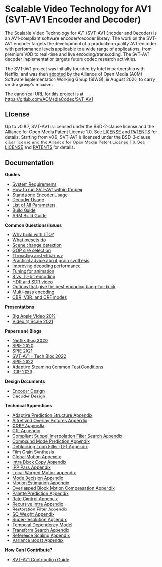 # Scalable Video Technology for AV1 (SVT-AV1 Encoder and Decoder)

The Scalable Video Technology for AV1 (SVT-AV1 Encoder and Decoder) is an
AV1-compliant software encoder/decoder library. The work on the SVT-AV1 encoder
targets the development of a production-quality AV1-encoder with performance
levels applicable to a wide range of applications, from premium VOD to
real-time and live encoding/transcoding. The SVT-AV1 decoder implementation
targets future codec research activities.

The SVT-AV1 project was initially founded by Intel in partnership with Netflix,
and was then [adopted](https://aomedia.org/press%20releases/aomedia-software-implementation-working-group-to-bring-av1-to-more-video-platforms/)
by the Alliance of Open Media (AOM) Software Implementation Working Group
(SIWG), in August 2020, to carry on the group's mission.

The canonical URL for this project is at <https://gitlab.com/AOMediaCodec/SVT-AV1>

## License

Up to v0.8.7, SVT-AV1 is licensed under the BSD-2-clause license and the
Alliance for Open Media Patent License 1.0. See [LICENSE](LICENSE-BSD2.md) and
[PATENTS](PATENTS.md) for details. Starting from v0.9, SVT-AV1 is licensed
under the BSD-3-clause clear license and the Alliance for Open Media Patent
License 1.0. See [LICENSE](LICENSE.md) and [PATENTS](PATENTS.md) for details.

## Documentation

**Guides**
- [System Requirements](Docs/System-Requirements.md)
- [How to run SVT-AV1 within ffmpeg](Docs/Ffmpeg.md)
- [Standalone Encoder Usage](Docs/svt-av1_encoder_user_guide.md)
- [Decoder Usage](Docs/svt-av1_decoder_user_guide.md)
- [List of All Parameters](Docs/Parameters.md)
- [Build Guide](Docs/Build-Guide.md)
- [ARM Build Guide](Docs/ARM-Build-Guide.md)

**Common Questions/Issues**
- [Why build with LTO?](Docs/CommonQuestions.md#why-build-with-lto)
- [What presets do](Docs/CommonQuestions.md#what-presets-do)
- [Scene change detection](Docs/CommonQuestions.md#scene-change-detection)
- [GOP size selection](Docs/CommonQuestions.md#gop-size-selection)
- [Threading and efficiency](Docs/CommonQuestions.md#threading-and-efficiency)
- [Practical advice about grain synthesis](Docs/CommonQuestions.md#practical-advice-about-grain-synthesis)
- [Improving decoding performance](Docs/CommonQuestions.md#improving-decoding-performance)
- [Tuning for animation](Docs/CommonQuestions.md#tuning-for-animation)
- [8 vs. 10-bit encoding](Docs/CommonQuestions.md#8-or-10-bit-encoding)
- [HDR and SDR video](Docs/CommonQuestions.md#hdr-and-sdr)
- [Options that give the best encoding bang-for-buck](Docs/CommonQuestions.md#options-that-give-the-best-encoding-bang-for-buck)
- [Multi-pass encoding](Docs/CommonQuestions.md#multi-pass-encoding)
- [CBR, VBR, and CRF modes](Docs/CommonQuestions.md#bitrate-control-modes)

**Presentations**
- [Big Apple Video 2019](https://www.youtube.com/watch?v=lXqOaYNo8m0)
- [Video @ Scale 2021](https://atscaleconference.com/videos/highly-efficient-svt-av1-based-solutions-for-vod-applications/?contact-form-id=124119&contact-form-sent=163268&contact-form-hash=d4bb3fd420fae91cd39c11bdb69f970a05a152a9&_wpnonce=bba8096d24#contact-form-124119)

**Papers and Blogs**
- [Netflix Blog 2020](https://netflixtechblog.com/svt-av1-an-open-source-av1-encoder-and-decoder-ad295d9b5ca2)
- [SPIE 2020](https://www.spiedigitallibrary.org/conference-proceedings-of-spie/11510/1151021/The-SVT-AV1-encoder--overview-features-and-speed-quality/10.1117/12.2569270.full)
- [SPIE 2021](https://www.spiedigitallibrary.org/conference-proceedings-of-spie/11842/118420T/Towards-much-better-SVT-AV1-quality-cycles-tradeoffs-for-VOD/10.1117/12.2595598.full)
- [SVT-AV1 - Tech Blog 2022](https://networkbuilders.intel.com/blog/svt-av1-enables-highly-efficient-large-scale-video-on-demand-vod-services)
- [SPIE 2022](https://www.spiedigitallibrary.org/conference-proceedings-of-spie/12226/122260S/Enhancing-SVT-AV1-with-LCEVC-to-improve-quality-cycles-trade/10.1117/12.2633882.full)
- [Adaptive Steaming Common Test Conditions](https://aomedia.org/docs/SIWG-D001o.pdf)
- [ICIP 2023](https://arxiv.org/abs/2307.05208)

**Design Documents**
- [Encoder Design](Docs/svt-av1-encoder-design.md)
- [Decoder Design](Docs/svt-av1-decoder-design.md)

**Technical Appendices**
- [Adaptive Prediction Structure Appendix](Docs/Appendix-Adaptive-Prediction-Structure.md)
- [Altref and Overlay Pictures Appendix](Docs/Appendix-Alt-Refs.md)
- [CDEF Appendix](Docs/Appendix-CDEF.md)
- [CfL Appendix](Docs/Appendix-CfL.md)
- [Compliant Subpel Interpolation Filter Search Appendix](Docs/Appendix-Compliant-Subpel-Interpolation-Filter-Search.md)
- [Compound Mode Prediction Appendix](Docs/Appendix-Compound-Mode-Prediction.md)
- [Deblocking Loop Filter (LF) Appendix](Docs/Appendix-DLF.md)
- [Film Grain Synthesis](Docs/Appendix-Film-Grain-Synthesis.md)
- [Global Motion Appendix](Docs/Appendix-Global-Motion.md)
- [Intra Block Copy Appendix](Docs/Appendix-Intra-Block-Copy.md)
- [IPP Pass Appendix](Docs/Appendix-IPP-Pass.md)
- [Local Warped Motion appendix](Docs/Appendix-Local-Warped-Motion.md)
- [Mode Decision Appendix](Docs/Appendix-Mode-Decision.md)
- [Motion Estimation Appendix](Docs/Appendix-Open-Loop-Motion-Estimation.md)
- [Overlapped Block Motion Compensation Appendix](Docs/Appendix-Overlapped-Block-Motion-Compensation.md)
- [Palette Prediction Appendix](Docs/Appendix-Palette-Prediction.md)
- [Rate Control Appendix](Docs/Appendix-Rate-Control.md)
- [Recursive Intra Appendix](Docs/Appendix-Recursive-Intra.md)
- [Restoration Filter Appendix](Docs/Appendix-Restoration-Filter.md)
- [SQ Weight Appendix](Docs/Appendix-SQ-Weight.md)
- [Super-resolution Appendix](Docs/Appendix-Super-Resolution.md)
- [Temporal Dependency Model](Docs/Appendix-TPL.md)
- [Transform Search Appendix](Docs/Appendix-TX-Search.md)
- [Reference Scaling Appendix](Docs/Appendix-Reference-Scaling.md)
- [Variance Boost Appendix](Docs/Appendix-Variance-Boost.md)

**How Can I Contribute?**
- [SVT-AV1 Contribution Guide](Docs/Contribute.md)

